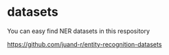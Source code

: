 # datasets
You can easy find NER datasets in this respository

https://github.com/juand-r/entity-recognition-datasets

